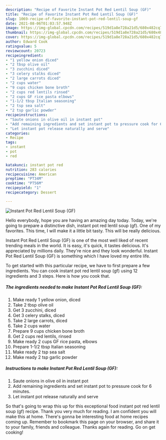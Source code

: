 ```yaml
---
description: "Recipe of Favorite Instant Pot Red Lentil Soup (GF)"
title: "Recipe of Favorite Instant Pot Red Lentil Soup (GF)"
slug: 1069-recipe-of-favorite-instant-pot-red-lentil-soup-gf
date: 2021-08-06T01:03:57.948Z
image: https://img-global.cpcdn.com/recipes/519d1a8e728a21d5/680x482cq70/instant-pot-red-lentil-soup-gf-recipe-main-photo.jpg
thumbnail: https://img-global.cpcdn.com/recipes/519d1a8e728a21d5/680x482cq70/instant-pot-red-lentil-soup-gf-recipe-main-photo.jpg
cover: https://img-global.cpcdn.com/recipes/519d1a8e728a21d5/680x482cq70/instant-pot-red-lentil-soup-gf-recipe-main-photo.jpg
author: Edward Cook
ratingvalue: 5
reviewcount: 20723
recipeingredient:
- "1 yellow onion diced"
- "2 tbsp olive oil"
- "3 zucchini diced"
- "3 celery stalks diced"
- "2 large carrots diced"
- "2 cups water"
- "9 cups chicken bone broth"
- "2 cups red lentils rinsed"
- "2 cups GF rice pasta elbows"
- "1-1/2 tbsp Italian seasoning"
- "2 tsp sea salt"
- "2 tsp garlic powder"
recipeinstructions:
- "Saute onions in olive oil in instant pot"
- "Add remaining ingredients and set instant pot to pressure cook for 6 minutes."
- "Let instant pot release naturally and serve"
categories:
- Recipe
tags:
- instant
- pot
- red

katakunci: instant pot red 
nutrition: 283 calories
recipecuisine: American
preptime: "PT34M"
cooktime: "PT56M"
recipeyield: "1"
recipecategory: Dessert

---
```



![Instant Pot Red Lentil Soup (GF)](https://img-global.cpcdn.com/recipes/519d1a8e728a21d5/680x482cq70/instant-pot-red-lentil-soup-gf-recipe-main-photo.jpg)

Hello everybody, hope you are having an amazing day today. Today, we're going to prepare a distinctive dish, instant pot red lentil soup (gf). One of my favorites. This time, I will make it a little bit tasty. This will be really delicious.

Instant Pot Red Lentil Soup (GF) is one of the most well liked of recent trending meals in the world. It is easy, it's quick, it tastes delicious. It's appreciated by millions daily. They're nice and they look wonderful. Instant Pot Red Lentil Soup (GF) is something which I have loved my entire life.




To get started with this particular recipe, we have to first prepare a few ingredients. You can cook instant pot red lentil soup (gf) using 12 ingredients and 3 steps. Here is how you cook that.

<!--inarticleads1-->

##### The ingredients needed to make Instant Pot Red Lentil Soup (GF):

1. Make ready 1 yellow onion, diced
1. Take 2 tbsp olive oil
1. Get 3 zucchini, diced
1. Get 3 celery stalks, diced
1. Take 2 large carrots, diced
1. Take 2 cups water
1. Prepare 9 cups chicken bone broth
1. Get 2 cups red lentils, rinsed
1. Make ready 2 cups GF rice pasta, elbows
1. Prepare 1-1/2 tbsp Italian seasoning
1. Make ready 2 tsp sea salt
1. Make ready 2 tsp garlic powder




<!--inarticleads2-->

##### Instructions to make Instant Pot Red Lentil Soup (GF):

1. Saute onions in olive oil in instant pot
1. Add remaining ingredients and set instant pot to pressure cook for 6 minutes.
1. Let instant pot release naturally and serve




So that's going to wrap this up for this exceptional food instant pot red lentil soup (gf) recipe. Thank you very much for reading. I am confident you will make this at home. There's gonna be interesting food at home recipes coming up. Remember to bookmark this page on your browser, and share it to your family, friends and colleague. Thanks again for reading. Go on get cooking!
